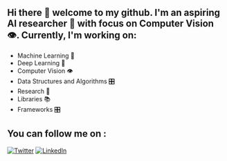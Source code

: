 ## Hi there 👋 welcome to my github. I'm an aspiring AI researcher 🤖 with focus on Computer Vision 👁. Currently, I'm working on:
- Machine Learning 🤖
- Deep Learning 🧠
- Computer Vision 👁
- Data Structures and Algorithms 🎛
- Research 📄
- Libraries 📚
- Frameworks 🎛

## You can follow me on : 
[![Twitter](https://img.shields.io/badge/Twitter-lightgrey?style=flat&logo=twitter&labelColor=lightgrey)](https://twitter.com/PrasadN24)
[![LinkedIn](https://img.shields.io/badge/LinkedIn-blue?style=flat&logo=linkedin&labelColor=blue)](https://www.linkedin.com/in/prasad-naik-pan2499/)

